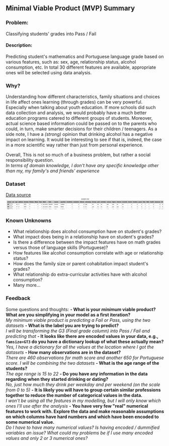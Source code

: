 ## Minimal Viable Product (MVP) Summary

### Problem:
Classifying students' grades into Pass / Fail

#### Description:
Predicting student's mathematics and Portuguese language grade based on various features, such as:
sex, age, relationship status, alcohol consumption, etc. In total 30 different features are available, appropriate ones will be selected using data analysis.

### Why?
Understanding how different characteristics, family situations and choices in life affect ones learning (through grades) can be very powerful. Especially when talking about youth education. If more schools did such data collection and analysis, we would probably have a much better education programs catered to different groups of students.
Moreover, actual science based information could be passed on to the parents who could, in turn, make smarter decisions for their children / teenagers.
As a side note, I have a *(strong)* opinion that drinking alcohol has a negative impact on learning. It would be interesting to see if that is, indeed, the case in a more scientific way rather than just from personal experience.

Overall, This is not so much of a business problem, but rather a social responsibility question.  
*In terms of domain knowledge, I don't have any specific knowledge other than my, my family's and friends' experience*

### Dataset

[Data source](http://archive.ics.uci.edu/ml/datasets/Student+Performance#)
![What a Fail!](Student_Grades_dataset.png)

### Known Unknowns

* What relationship does alcohol consumption have on student's grades?
* What impact does being in a relationship have on student's grades?
* Is there a difference between the impact features have on math grades versus those of language skills (Portuguese)?
* How features like alcohol consumption correlate with age or relationship status?
* How does the family size or parent cohabitation impact student's grades?
* What relationship do extra-curricular activities have with alcohol consumption?
* Many more...

### Feedback
Some questions and thoughts:
**- What is your *minimum* viable product? What are you simplifying in your model as a first iteration?**   
      *My minimum viable product is predicting a Fail or Pass, using the two datasets*
**- What is the label you are trying to predict?**   
      *I will be transforming the G3 (Final grade column) into Pass / Fail and predicting that*
**- It looks like there are encoded values in your data, e.g., `famsize=GT3` do you have a dictionary lookup of what these actually mean?**   
      *Yes, I have a dictionary for all the values at the location where I got the datasets*
**- How many observations are in the dataset?**   
      *There are 460 observations for math score and another 650 for Portuguese score. I will be combining the two datasets*
**- What is the age range of the students?**   
      *The age range is 15 to 22*
**- Do you have any information in the data regarding when they started drinking or dating?**   
      *No, just how much they drink per weekday and per weekend (on the scale from 0 to 5)*
**- It is likely you will have to group certain similar professions together to reduce the number of categorical values in the data.**   
      *I won't be using all the features in my modelling, but I will only know which ones I'll use after the analysis*
**- You have very few "real" numerical features to work with. Explore the data and make reasonable assumptions on which columns have hard numbers and which have been encoded to some numerical value.**   
      *Do I have to have many numerical values? Is having encoded / dummified variables an issue? What could my problems be if I use many encoded values and only 2 or 3 numerical ones?*
